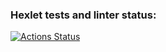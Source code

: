 ### Hexlet tests and linter status:
[![Actions Status](https://github.com/euphoria-27/js-jest-testing-project-67/workflows/hexlet-check/badge.svg)](https://github.com/euphoria-27/js-jest-testing-project-67/actions)